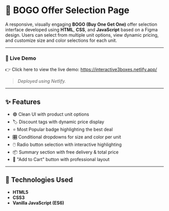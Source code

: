 # 🎉 BOGO Offer Selection Page

A responsive, visually engaging **BOGO (Buy One Get One)** offer selection 
interface developed using **HTML**, **CSS**, and **JavaScript** based on a Figma design. 
Users can select from multiple unit options, view dynamic pricing, and customize size and color selections for each unit.

---

### 🔗 Live Demo

👉 Click here to view the live demo: https://interactive3boxes.netlify.app/  
> _Deployed using Netlify._

---

## ✨ Features

- 🟣 Clean UI with product unit options
- 🏷️ Discount tags with dynamic price display
- ⭐ Most Popular badge highlighting the best deal
- 🎛️ Conditional dropdowns for size and color per unit
- 🖱️ Radio button selection with interactive highlighting
- 📦 Summary section with free delivery & total price
- 🛒 "Add to Cart" button with professional layout

---

## 🚀 Technologies Used

- **HTML5**
- **CSS3**
- **Vanilla JavaScript (ES6)**
